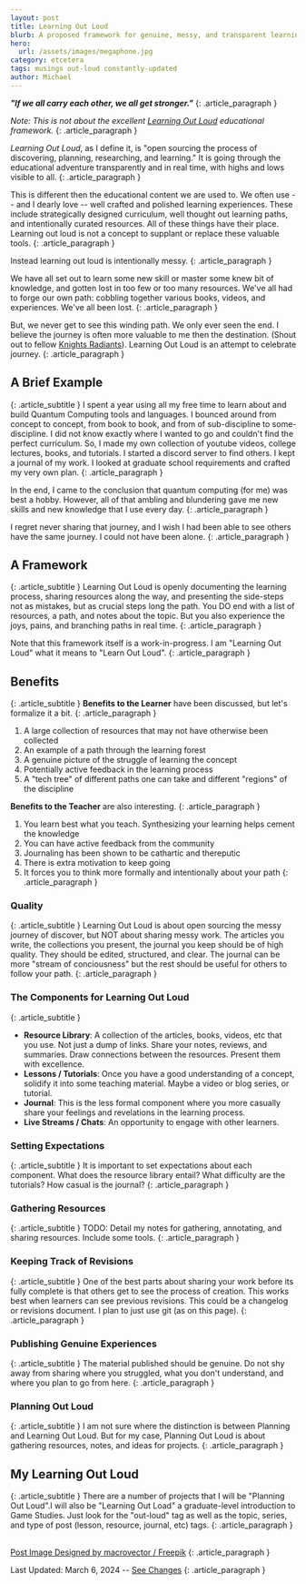 ```yaml
---
layout: post
title: Learning Out Loud 
blurb: A proposed framework for genuine, messy, and transparent learning and planning. 
hero:
  url: /assets/images/megaphone.jpg
category: etcetera
tags: musings out-loud constantly-updated
author: Michael
---
```


<b><i>"If we all carry each other, we all get stronger."</i></b>
{: .article_paragraph }

<i>Note: This is not about the excellent [Learning Out Loud](https://www.youtube.com/watch?v=XV6hClxfeeM) educational framework.</i>
{: .article_paragraph }

*Learning Out Loud*, as I define it, is "open sourcing the process of discovering, planning, researching, and learning."
It is going through the educational adventure transparently and in real time, with highs and lows visible to all. 
{: .article_paragraph }

This is different then the educational content we are used to. We often use -- and I dearly love -- well crafted and polished learning experiences. These include strategically designed curriculum, well thought out learning paths, and intentionally curated resources. All of these things have their place. Learning out loud is not a concept to supplant or replace these valuable tools. 
{: .article_paragraph }

Instead learning out loud is intentionally messy. 
{: .article_paragraph }

We have all set out to learn some new skill or master some knew bit of knowledge, and gotten lost in too few or too many resources. We've all had to forge our own path: cobbling together various books, videos, and experiences. We've all been lost. 
{: .article_paragraph }

But, we never get to see this winding path. We only ever seen the end. I believe the journey is often more valuable to me then the destination. (Shout out to fellow [Knights Radiants](https://en.wikipedia.org/wiki/The_Stormlight_Archive)). Learning Out Loud is an attempt to celebrate journey.
{: .article_paragraph }

## A Brief Example
{: .article_subtitle }
I spent a year using all my free time to learn about and build Quantum Computing tools and languages. I bounced around from concept to concept, from book to book, and from of sub-discipline to some-discipline. I did not know exactly where I wanted to go and couldn't find the perfect curriculum. So, I made my own collection of youtube videos, college lectures, books, and tutorials. I started a discord server to find others. I kept a journal of my work. I looked at graduate school requirements and crafted my very own plan.
{: .article_paragraph }

In the end, I came to the conclusion that quantum computing (for me) was best a hobby. However, all of that ambling and blundering gave me new skills and new knowledge that I use every day.
{: .article_paragraph }

I regret never sharing that journey, and I wish I had been able to see others have the same journey. I could not have been alone.
{: .article_paragraph }

## A Framework 
{: .article_subtitle }
Learning Out Loud is openly documenting the learning process, sharing resources along the way, and presenting the side-steps not as mistakes, but as crucial steps long the path. You DO end with a list of resources, a path, and notes about the topic. But you also experience the joys, pains, and branching paths in real time.
{: .article_paragraph }

Note that this framework itself is a work-in-progress. I am "Learning Out Loud" what it means to "Learn Out Loud".
{: .article_paragraph }

## Benefits
{: .article_subtitle }
<b>Benefits to the Learner</b> have been discussed, but let's formalize it a bit.
{: .article_paragraph }

1. A large collection of resources that may not have otherwise been collected
2. An example of a path through the learning forest
3. A genuine picture of the struggle of learning the concept
4. Potentially active feedback in the learning process
5. A "tech tree" of different paths one can take and different "regions" of the discipline

<b>Benefits to the Teacher</b> are also interesting. 
{: .article_paragraph }

1. You learn best what you teach. Synthesizing your learning helps cement the knowledge
2. You can have active feedback from the community
3. Journaling has been shown to be cathartic and thereputic
4. There is extra motivation to keep going
5. It forces you to think more formally and intentionally about your path
{: .article_paragraph }

### Quality
{: .article_subtitle }
Learning Out Loud is about open sourcing the messy journey of discover, but NOT about sharing messy work. The articles you write, the collections you present, the journal you keep should be of high quality. They should be edited, structured, and clear. The journal can be more "stream of conciousness" but the rest should be useful for others to follow your path.
{: .article_paragraph }

### The Components for Learning Out Loud
{: .article_subtitle }

- <b>Resource Library</b>: A collection of the articles, books, videos, etc that you use. Not just a dump of links. Share your notes, reviews, and summaries. Draw connections between the resources. Present them with excellence.
- <b>Lessons / Tutorials</b>: Once you have a good understanding of a concept, solidify it into some teaching material. Maybe a video or blog series, or tutorial.
- <b>Journal</b>: This is the less formal component where you more casually share your feelings and revelations in the learning process.
- <b>Live Streams / Chats</b>: An opportunity to engage with other learners.

### Setting Expectations
{: .article_subtitle }
It is important to set expectations about each component. What does the resource library entail? What difficulty are the tutorials? How casual is the journal?
{: .article_paragraph }

### Gathering Resources
{: .article_subtitle }
TODO: Detail my notes for gathering, annotating, and sharing resources. Include some tools.
{: .article_paragraph }

### Keeping Track of Revisions
{: .article_subtitle }
One of the best parts about sharing your work before its fully complete is that others get to see the process of creation. This works best when learners can see previous revisions. This could be a changelog or revisions document. I plan to just use git (as on this page).
{: .article_paragraph }

### Publishing Genuine Experiences
{: .article_subtitle }
The material published should be genuine. Do not shy away from sharing where you struggled, what you don't understand, and where you plan to go from here.
{: .article_paragraph }

### Planning Out Loud
{: .article_subtitle }
I am not sure where the distinction is between Planning and Learning Out Loud. But for my case, Planning Out Loud is about gathering resources, notes, and ideas for projects.
{: .article_paragraph }

## My Learning Out Loud
{: .article_subtitle }
There are a number of projects that I will be "Planning Out Loud".I will also be "Learning Out Load" a graduate-level introduction to Game Studies.  Just look for the "out-loud" tag as well as the topic, series, and type of post (lesson, resource, journal, etc) tags.
{: .article_paragraph }

<br />
<a href="http://www.freepik.com">Post Image Designed by macrovector / Freepik</a>
{: .article_paragraph }

Last Updated: March 6, 2024 -- [See Changes](https://github.com/electricjones/electricjones.github.io/commits/main/_posts/2024-01-03-learning-out-loud.md)
{: .article_paragraph }

<br />


